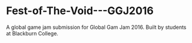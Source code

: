 # Fest-of-The-Void---GGJ2016
A global game jam submission for Global Gam Jam 2016. Built by students at Blackburn College.
